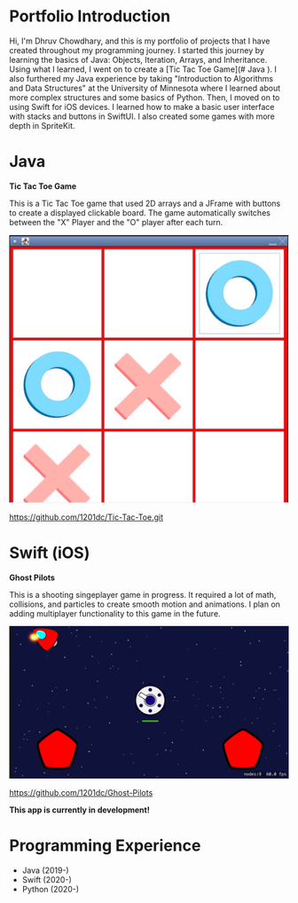 # Portfolio Introduction
Hi, I'm Dhruv Chowdhary, and this is my portfolio of projects that I have created throughout my programming journey. I started this journey by learning the basics of Java: Objects, Iteration, Arrays, and Inheritance. Using what I learned, I went on to create a [Tic Tac Toe Game](# Java ). I also furthered my Java experience by taking "Introduction to Algorithms and Data Structures" at the University of Minnesota where I learned about more complex structures and some basics of Python. Then, I moved on to using Swift for iOS devices. I learned how to make a basic user interface with stacks and buttons in SwiftUI. I also created some games with more depth in SpriteKit.


# Java 
**Tic Tac Toe Game**

This is a Tic Tac Toe game that used 2D arrays and a JFrame with buttons to create a displayed clickable board. The game automatically switches between the "X" Player and the "O" player after each turn. 

![Screenshot](Tic-Tac-Toe_Example.png)

https://github.com/1201dc/Tic-Tac-Toe.git


# Swift (iOS) 
**Ghost Pilots**

This is a shooting singeplayer game in progress. It required a lot of math, collisions, and particles to create smooth motion and animations. I plan on adding multiplayer functionality to this game in the future. 

![Screenshot](APBO_Example.png)

https://github.com/1201dc/Ghost-Pilots

**This app is currently in development!**

# Programming Experience
* Java (2019-)
* Swift (2020-)
* Python (2020-)
